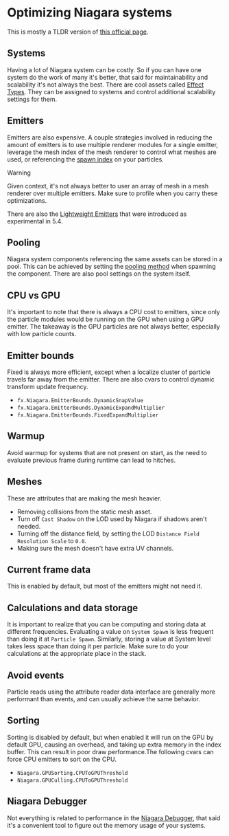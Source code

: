 # Optimizing Niagara systems

This is mostly a TLDR version of [this official page](https://dev.epicgames.com/community/learning/tutorials/15PL/unreal-engine-optimizing-niagara-scalability-and-best-practices).

## Systems

Having a lot of Niagara system can be costly. So if you can have one system do the work of many it's better, that said for maintainability and scalability it's not always the best. There are cool assets called [Effect Types](https://dev.epicgames.com/documentation/en-us/unreal-engine/performance-budgeting-using-effect-types-in-niagara-for-unreal-engine?application_version=5.0). They can be assigned to systems and control additional scalability settings for them.

## Emitters

Emitters are also expensive. A couple strategies involved in reducing the amount of emitters is to use multiple renderer modules for a single emitter, leverage the mesh index of the mesh renderer to control what meshes are used, or referencing the [spawn index](https://www.youtube.com/watch?v=oX6uiPWXJDY&t=1120s) on your particles.

> [!Warning]  
> Given context, it's not always better to user an array of mesh in a mesh renderer over multiple emitters. Make sure to profile when you carry these optimizations.

There are also the [Lightweight Emitters](https://dev.epicgames.com/documentation/en-us/unreal-engine/niagara-lightweight-emitters) that were introduced as experimental in 5.4.

## Pooling

Niagara system components referencing the same assets can be stored in a pool. This can be achieved by setting the [pooling method](https://dev.epicgames.com/documentation/en-us/unreal-engine/API/Plugins/Niagara/ENCPoolMethod?application_version=4.27) when spawning the component. There are also pool settings on the system itself.

## CPU vs GPU

It's important to note that there is always a CPU cost to emitters, since only the particle modules would be running on the GPU when using a GPU emitter. The takeaway is the GPU particles are not always better, especially with low particle counts.

## Emitter bounds

Fixed is always more efficient, except when a localize cluster of particle travels far away from the emitter. There are also cvars to control dynamic transform update frequency.

- `fx.Niagara.EmitterBounds.DynamicSnapValue`
- `fx.Niagara.EmitterBounds.DynamicExpandMultiplier`
- `fx.Niagara.EmitterBounds.FixedExpandMultiplier`

## Warmup

Avoid warmup for systems that are not present on start, as the need to evaluate previous frame during runtime can lead to hitches.

## Meshes

These are attributes that are making the mesh heavier.

- Removing collisions from the static mesh asset.
- Turn off `Cast Shadow` on the LOD used by Niagara if shadows aren't needed.
- Turning off the distance field, by setting the LOD `Distance Field Resolution Scale` to `0.0`.
- Making sure the mesh doesn't have extra UV channels.

## Current frame data

This is enabled by default, but most of the emitters might not need it.

## Calculations and data storage

It is important to realize that you can be computing and storing data at different frequencies. Evaluating a value on `System Spawn` is less frequent than doing it at `Particle Spawn`. Similarly, storing a value at System level takes less space than doing it per particle. Make sure to do your calculations at the appropriate place in the stack.

## Avoid events

Particle reads using the attribute reader data interface are generally more performant than events, and can usually achieve the same behavior.

## Sorting

Sorting is disabled by default, but when enabled it will run on the GPU by default GPU, causing an overhead, and taking up extra memory in the index buffer. This can result in poor draw performance.The following cvars can force CPU emitters to sort on the CPU.

- `Niagara.GPUSorting.CPUToGPUThreshold`
- `Niagara.GPUCulling.CPUToGPUThreshold`

## Niagara Debugger

Not everything is related to performance in the [Niagara Debugger](https://dev.epicgames.com/documentation/en-us/unreal-engine/niagara-debugger-for-unreal-engine), that said it's a convenient tool to figure out the memory usage of your systems.
